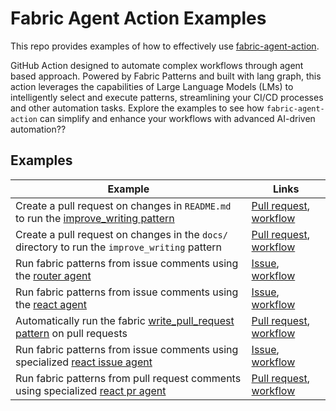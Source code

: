 # Fabric Agent Action Examples

This repo provides examples of how to effectively use [fabric-agent-action](https://github.com/xvnpw/fabric-agent-action).

GitHub Action designed to automate complex workflows 
through agent based approach. Powered by Fabric Patterns and built with lang graph, this action leverages the capabilities of Large Language Models (LMs) to intelligently select and execute patterns, streamlining your CI/CD processes and other automation tasks. Explore the examples to see how `fabric-agent-action` can simplify and enhance your workflows with advanced AI-driven automation??

## Examples

| Example | Links |
| --- | --- |
| Create a pull request on changes in `README.md` to run the [improve_writing pattern](https://github.com/danielmiessler/fabric/blob/main/patterns/improve_writing/system.md) | [Pull request](https://github.com/xvnpw/fabric-agent-action-examples/pull/4), [workflow](https://github.com/xvnpw/fabric-agent-action-examples/blob/main/.github/workflows/fabric-readme-pr.yml) |
| Create a pull request on changes in the `docs/` directory to run the `improve_writing` pattern | [Pull request](https://github.com/xvnpw/fabric-agent-action-examples/pull/8), [workflow](https://github.com/xvnpw/fabric-agent-action-examples/blob/main/.github/workflows/fabric-docs-pr.yml) |
| Run fabric patterns from issue comments using the [router agent](https://github.com/xvnpw/fabric-agent-action?tab=readme-ov-file#router-agent-router) | [Issue](https://github.com/xvnpw/fabric-agent-action-examples/issues/5), [workflow](https://github.com/xvnpw/fabric-agent-action-examples/blob/main/.github/workflows/fabric-issue-agent-router.yml) |
| Run fabric patterns from issue comments using the [react agent](https://github.com/xvnpw/fabric-agent-action?tab=readme-ov-file#react-agent-react) | [Issue](https://github.com/xvnpw/fabric-agent-action-examples/issues/6), [workflow](https://github.com/xvnpw/fabric-agent-action-examples/blob/main/.github/workflows/fabric-issue-agent-react.yml) |
| Automatically run the fabric [write_pull_request pattern](https://github.com/danielmiessler/fabric/blob/main/patterns/write_pull-request/system.md) on pull requests | [Pull request](https://github.com/xvnpw/fabric-agent-action-examples/pull/7), [workflow](https://github.com/xvnpw/fabric-agent-action-examples/blob/main/.github/workflows/fabric-pr-diff.yml) |
| Run fabric patterns from issue comments using specialized [react issue agent](https://github.com/xvnpw/fabric-agent-action?tab=readme-ov-file#react-issue-agent-react_issue) | [Issue](https://github.com/xvnpw/fabric-agent-action-examples/issues/11), [workflow](https://github.com/xvnpw/fabric-agent-action-examples/blob/main/.github/workflows/fabric-issue-agent-react-issue.yml) |
| Run fabric patterns from pull request comments using specialized [react pr agent](https://github.com/xvnpw/fabric-agent-action?tab=readme-ov-file#react-pull-request-agent-react_pr) | [Pull request](https://github.com/xvnpw/fabric-agent-action-examples/pull/8), [workflow](https://github.com/xvnpw/fabric-agent-action-examples/blob/main/.github/workflows/fabric-pr-agent-react-pr.yaml) |